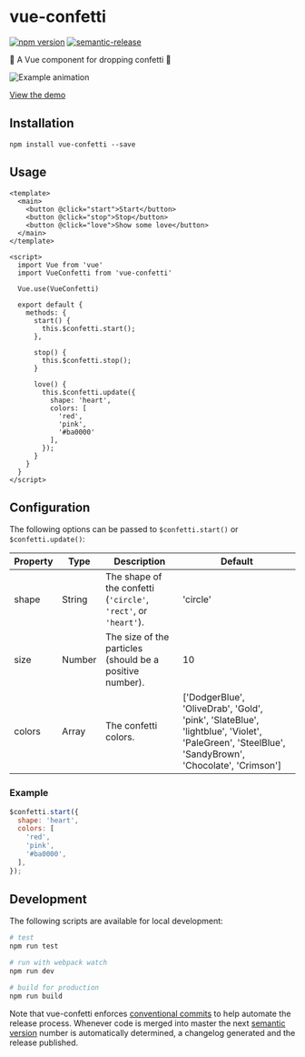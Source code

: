 # vue-confetti

[![npm version](https://badge.fury.io/js/vue-confetti.svg)](https://badge.fury.io/js/vue-confetti)
[![semantic-release](https://img.shields.io/badge/%20%20%F0%9F%93%A6%F0%9F%9A%80-semantic--release-e10079.svg)](https://github.com/semantic-release/semantic-release)

:tada: A Vue component for dropping confetti :tada:

![Example animation](example.gif)

[View the demo](https://alexandermendes.github.io/vue-confetti/)

## Installation

```
npm install vue-confetti --save
```

## Usage

``` vue
<template>
  <main>
    <button @click="start">Start</button>
    <button @click="stop">Stop</button>
    <button @click="love">Show some love</button>
  </main>
</template>

<script>
  import Vue from 'vue'
  import VueConfetti from 'vue-confetti'

  Vue.use(VueConfetti)

  export default {
    methods: {
      start() {
        this.$confetti.start();
      },

      stop() {
        this.$confetti.stop();
      }

      love() {
        this.$confetti.update({
          shape: 'heart',
          colors: [
            'red',
            'pink',
            '#ba0000'
          ],
        });
      }
    }
  }
</script>
```

## Configuration

The following options can be passed to `$confetti.start()` or `$confetti.update()`:

| Property | Type              | Description                                                     | Default   |
|----------|-------------------|-----------------------------------------------------------------|-----------|
| shape    | String            | The shape of the confetti (`'circle'`, `'rect'`, or `'heart'`). | 'circle'  |
| size     | Number            | The size of the particles (should be a positive number).        | 10        |
| colors   | Array             | The confetti colors.                                            | ['DodgerBlue', 'OliveDrab', 'Gold', 'pink', 'SlateBlue', 'lightblue', 'Violet', 'PaleGreen', 'SteelBlue', 'SandyBrown', 'Chocolate', 'Crimson'] |

### Example

``` js
$confetti.start({
  shape: 'heart',
  colors: [
    'red',
    'pink',
    '#ba0000',
  ],
});
```

## Development

The following scripts are available for local development:

```bash
# test
npm run test

# run with webpack watch
npm run dev

# build for production
npm run build
```

Note that vue-confetti enforces
[conventional commits](https://www.conventionalcommits.org/en/v1.0.0-beta.3/)
to help automate the release process. Whenever code is merged into master the next
[semantic version](https://semver.org/) number is automatically determined, a
changelog generated and the release published.
